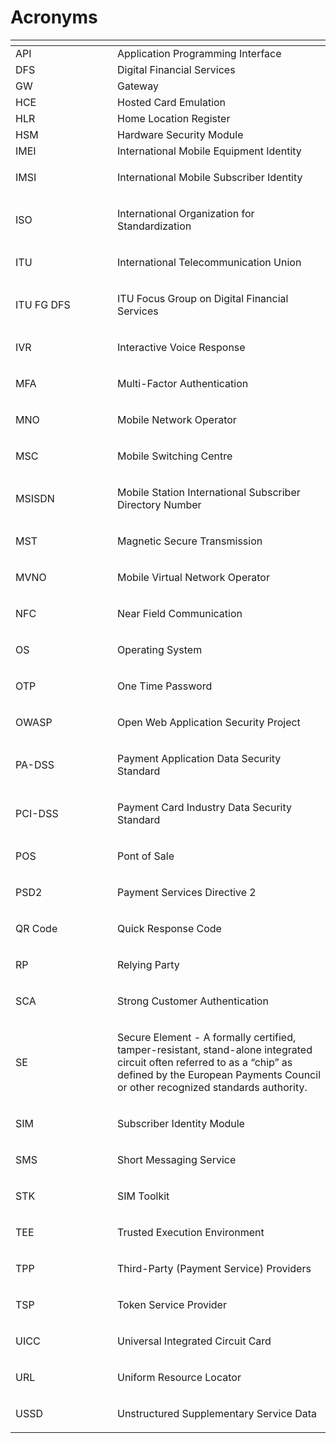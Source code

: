 # Acronyms

<table data-header-hidden><thead><tr><th width="147"></th><th></th></tr></thead><tbody><tr><td> API</td><td> Application Programming Interface</td></tr><tr><td>DFS </td><td> Digital Financial Services</td></tr><tr><td> GW</td><td> Gateway</td></tr><tr><td> HCE</td><td> Hosted Card Emulation</td></tr><tr><td> HLR</td><td> Home Location Register</td></tr><tr><td> HSM </td><td> Hardware Security Module</td></tr><tr><td> IMEI </td><td>International Mobile Equipment Identity</td></tr><tr><td><p> </p><p>IMSI </p><p> </p></td><td><p> </p><p>International Mobile Subscriber Identity</p><p> </p></td></tr><tr><td><p> </p><p>ISO</p><p> </p></td><td><p> </p><p>International Organization for Standardization</p><p> </p></td></tr><tr><td><p> </p><p>ITU</p><p> </p></td><td><p> </p><p>International Telecommunication Union</p><p> </p></td></tr><tr><td><p> </p><p>ITU FG DFS</p><p> </p></td><td><p> </p><p>ITU Focus Group on Digital Financial Services</p><p> </p></td></tr><tr><td><p> </p><p>IVR</p><p> </p></td><td><p> </p><p>Interactive Voice Response</p><p> </p></td></tr><tr><td><p> </p><p>MFA </p><p> </p></td><td><p> </p><p>Multi-Factor Authentication</p><p> </p></td></tr><tr><td><p> </p><p>MNO</p><p> </p></td><td><p> </p><p>Mobile Network Operator</p><p> </p></td></tr><tr><td><p> </p><p>MSC</p><p> </p></td><td><p> </p><p>Mobile Switching Centre</p><p> </p></td></tr><tr><td><p> </p><p>MSISDN </p><p> </p></td><td><p> </p><p>Mobile Station International Subscriber Directory Number</p><p> </p></td></tr><tr><td><p> </p><p>MST</p><p> </p></td><td><p> </p><p>Magnetic Secure Transmission</p><p> </p></td></tr><tr><td><p> </p><p>MVNO</p><p> </p></td><td><p> </p><p>Mobile Virtual Network Operator</p><p> </p></td></tr><tr><td><p> </p><p>NFC</p><p> </p></td><td><p> </p><p>Near Field Communication</p><p> </p></td></tr><tr><td><p> </p><p>OS</p><p> </p></td><td><p> </p><p>Operating System</p><p> </p></td></tr><tr><td><p> </p><p>OTP </p><p> </p></td><td><p> </p><p>One Time Password</p><p> </p></td></tr><tr><td><p> </p><p>OWASP</p><p> </p></td><td><p> </p><p>Open Web Application Security Project</p><p> </p></td></tr><tr><td><p> </p><p>PA-DSS</p><p> </p></td><td><p> </p><p>Payment Application Data Security Standard</p><p> </p></td></tr><tr><td><p> </p><p>PCI-DSS</p><p> </p></td><td><p> </p><p>Payment Card Industry Data Security Standard</p><p> </p></td></tr><tr><td><p> </p><p>POS</p><p> </p></td><td><p> </p><p>Pont of Sale</p><p> </p></td></tr><tr><td><p> </p><p>PSD2</p><p> </p></td><td><p> </p><p>Payment Services Directive 2</p><p> </p></td></tr><tr><td><p> </p><p>QR Code</p><p> </p></td><td><p> </p><p>Quick Response Code</p><p> </p></td></tr><tr><td><p> </p><p>RP </p><p> </p></td><td><p> </p><p>Relying Party</p><p> </p></td></tr><tr><td><p> </p><p>SCA </p><p> </p></td><td><p> </p><p>Strong Customer Authentication</p><p> </p></td></tr><tr><td><p> </p><p>SE</p><p> </p></td><td><p> </p><p>Secure Element - A formally certified, tamper-resistant, stand-alone integrated circuit often referred to as a “chip” as defined by the European Payments Council or other recognized standards authority. </p><p> </p></td></tr><tr><td><p> </p><p>SIM </p><p> </p></td><td><p> </p><p>Subscriber Identity Module</p><p> </p></td></tr><tr><td><p> </p><p>SMS</p><p> </p></td><td><p> </p><p>Short Messaging Service</p><p> </p></td></tr><tr><td><p> </p><p>STK</p><p> </p></td><td><p> </p><p>SIM Toolkit</p><p> </p></td></tr><tr><td><p> </p><p>TEE</p><p> </p></td><td><p> </p><p>Trusted Execution Environment</p><p> </p></td></tr><tr><td><p> </p><p>TPP </p><p> </p></td><td><p> </p><p>Third-Party (Payment Service) Providers</p><p> </p></td></tr><tr><td><p> </p><p>TSP</p><p> </p></td><td><p> </p><p>Token Service Provider</p><p> </p></td></tr><tr><td><p> </p><p>UICC</p><p> </p></td><td><p> </p><p>Universal Integrated Circuit Card</p><p> </p></td></tr><tr><td><p> </p><p>URL</p><p> </p></td><td><p> </p><p>Uniform Resource Locator</p><p> </p></td></tr><tr><td><p> </p><p>USSD</p><p> </p></td><td><p> </p><p>Unstructured Supplementary Service Data</p><p> </p></td></tr></tbody></table>
